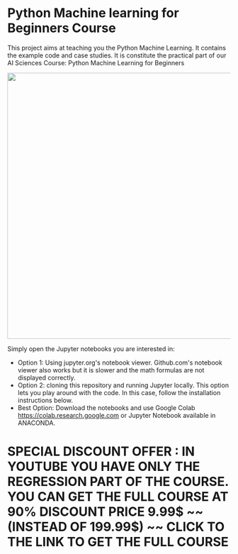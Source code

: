 # Python Machine learning for Beginners Course
This project aims at teaching you the Python Machine Learning. It contains the example code and case studies. It is constitute the practical part of our AI Sciences Course: Python Machine Learning for Beginners

<img src="Course_Python Data Science and Machine learning for Beginners.png" width="600">

Simply open the Jupyter notebooks you are interested in:
* Option 1: Using jupyter.org's notebook viewer. Github.com's notebook viewer also works but it is slower and the math formulas are not displayed correctly.
* Option 2: cloning this repository and running Jupyter locally. This option lets you play around with the code. In this case, follow the installation instructions below.
* Best Option: Download the notebooks and use Google Colab https://colab.research.google.com or Jupyter Notebook available in ANACONDA.

# SPECIAL DISCOUNT OFFER : IN YOUTUBE YOU HAVE ONLY THE REGRESSION PART OF THE COURSE. YOU CAN GET THE FULL COURSE AT 90% DISCOUNT PRICE 9.99$ ~~ (INSTEAD OF 199.99$) ~~ CLICK TO THE LINK TO GET THE FULL COURSE 

